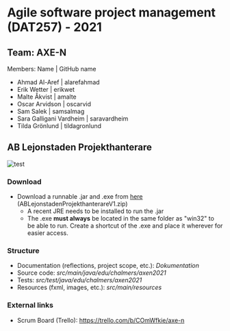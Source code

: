 # Agile software project management (DAT257) - 2021
## Team: AXE-N
Members: Name | GitHub name
* Ahmad Al-Aref | alarefahmad
* Erik Wetter | erikwet
* Malte Åkvist | amalte
* Oscar Arvidson | oscarvid
* Sam Salek | samsalmag
* Sara Galligani Vardheim | saravardheim
* Tilda Grönlund | tildagronlund

## AB Lejonstaden Projekthanterare
![test](src/main/resources/images/image1.png)

### Download
* Download a runnable .jar and .exe from [here](https://github.com/samsalmag/lejonstaden-project-handler/releases/tag/v1.0) (ABLejonstadenProjekthanterareV1.zip)
    * A recent JRE needs to be installed to run the .jar
    * The .exe **must always** be located in the same folder as "win32" to be able to run. Create a shortcut of the .exe and place it wherever for easier access. 

### Structure
* Documentation (reflections, project scope, etc.): *Dokumentation*
* Source code: *src/main/java/edu/chalmers/axen2021*
* Tests: *src/test/java/edu/chalmers/axen2021*
* Resources (fxml, images, etc.): *src/main/resources*

### External links
* Scrum Board (Trello): https://trello.com/b/COmWfkie/axe-n
